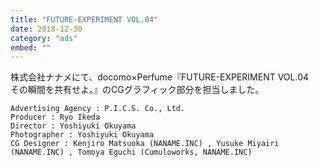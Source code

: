 ```yaml
---
title: "FUTURE-EXPERIMENT VOL.04"
date: 2018-12-30
category: "ads"
embed: ""
---
```


株式会社ナナメにて、docomo×Perfume『FUTURE-EXPERIMENT VOL.04　その瞬間を共有せよ。』のCGグラフィック部分を担当しました。

```plaintext
Advertising Agency : P.I.C.S. Co., Ltd.
Producer : Ryo Ikeda
Director : Yoshiyuki Okuyama
Photographer : Yoshiyuki Okuyama
CG Designer : Kenjiro Matsuoka (NANAME.INC) , Yusuke Miyairi (NANAME.INC) , Tomoya Eguchi (Cumuloworks, NANAME.INC)
```
